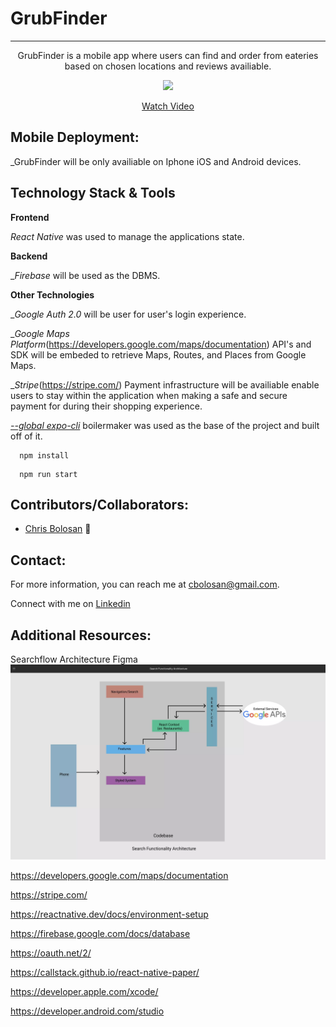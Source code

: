 # GrubFinder

<hr />
<p align='center'>GrubFinder is a mobile app where users can find and order from eateries based on chosen locations and reviews availiable.</p>

</p>
<p align='center'><a href="https://www.loom.com/share/5260adb11dc940859fe703a00bf76049"> <img style="max-width:300px" src="https://cdn.loom.com/sessions/thumbnails/5260adb11dc940859fe703a00bf76049-with-play.gif"> </br> <p align='center'> Watch Video</p> </a> </p>

## Mobile Deployment:

\_GrubFinder will be only availiable on Iphone iOS and Android devices.

## Technology Stack & Tools

**Frontend**

_React Native_ was used to manage the applications state.

**Backend**

\__Firebase_ will be used as the DBMS.

**Other Technologies**

\__Google Auth 2.0_ will be user for user's login experience.

\__Google Maps Platform_(https://developers.google.com/maps/documentation) API's and SDK will be embeded to retrieve Maps, Routes, and Places from Google Maps.

\__Stripe_(https://stripe.com/) Payment infrastructure will be availiable enable users to stay within the application when making a safe and secure payment for during their shopping experience.

[_--global expo-cli_](https://docs.expo.dev/) boilermaker was used as the base of the project and built off of it.

```
  npm install
```

```
  npm run start
```

## Contributors/Collaborators:

- [Chris Bolosan](https://github.com/chrisbolosan) 📖

## Contact:

For more information, you can reach me at <cbolosan@gmail.com>.

Connect with me on <a href="www.linkedin.com/in/chrisbolosan">Linkedin</a>

## Additional Resources:

Searchflow Architecture Figma
<a href="https://www.figma.com/file/eNp8CLmOwlXdJfB7iCSReM?embed_host=share&kind=&node-id=0%3A1&viewer=1"><img src="assets/GrubfinderSearchArchitecture.webp" alt="My search flow"/>

https://developers.google.com/maps/documentation

https://stripe.com/

https://reactnative.dev/docs/environment-setup

https://firebase.google.com/docs/database

https://oauth.net/2/

https://callstack.github.io/react-native-paper/

https://developer.apple.com/xcode/

https://developer.android.com/studio
